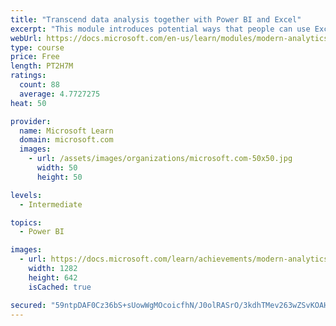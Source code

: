 ```yaml
---
title: "Transcend data analysis together with Power BI and Excel"
excerpt: "This module introduces potential ways that people can use Excel and Power BI together. Power BI is a great tool for telling a story through visuals; occasionally, it's beneficial to use Excel for analysis. Excel can make a connection to a Power BI dataset, enabling you to analyze the data by using PivotTables."
webUrl: https://docs.microsoft.com/en-us/learn/modules/modern-analytics-excel/
type: course
price: Free
length: PT2H7M
ratings:
  count: 88
  average: 4.7727275
heat: 50

provider:
  name: Microsoft Learn
  domain: microsoft.com
  images:
    - url: /assets/images/organizations/microsoft.com-50x50.jpg
      width: 50
      height: 50

levels:
  - Intermediate

topics:
  - Power BI

images:
  - url: https://docs.microsoft.com/learn/achievements/modern-analytics-excel-social.png
    width: 1282
    height: 642
    isCached: true

secured: "59ntpDAF0Cz36bS+sUowWgMOcoicfhN/J0olRASrO/3kdhTMev263wZSvKOAHYywCVDW8P/YdVte2NE2MgJp8jsohHatTOk9VUOJbPXbP+az529nTWusYKlBNVjbyZMr1OXilPEDx2Mu37/kgaixEAJXC0IwwEQgWE6sFiLCQnnoz5lpsw9eLYSnuklBCr75AZBYLV4FF0aOBOIDe9Uhl32FfnO/xWulRo6EYZ903eo9KCeF9MRbByi/Wo3CeB3uLuK/zZWvMTB2mDsrOyjBy6ZUH4XmZMGbiAl7K3K3N1v8jF9FfRvcB/PjFybiGyPRmXg+d+yXawtWEnj+wp0rqPfo6ZmtRCVcvmKeRA7V0Sv5rkdF7ahDCGIOJ32HauCW8TkMJaxPz1tkpZeTh5XYq4Xlbf+i9vsgePsP7c9vW44=;coIbwap/yD0fGfpbF3A35Q=="
---
```


